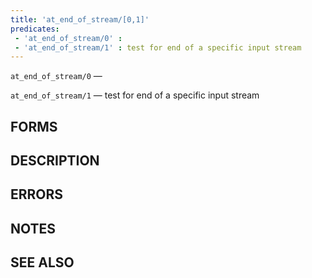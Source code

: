 ```yaml
---
title: 'at_end_of_stream/[0,1]'
predicates:
 - 'at_end_of_stream/0' : 
 - 'at_end_of_stream/1' : test for end of a specific input stream
---
```

`at_end_of_stream/0` — 

`at_end_of_stream/1` — test for end of a specific input stream


## FORMS


## DESCRIPTION


## ERRORS


## NOTES


## SEE ALSO

